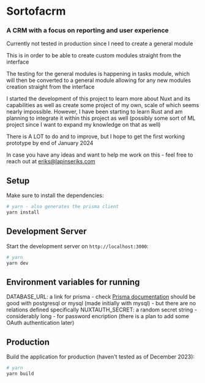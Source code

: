 # Sortofacrm

### A CRM with a focus on reporting and user experience

Currently not tested in production since I need to create a general module

This is in order to be able to create custom modules straight from the interface

The testing for the general modules is happening in tasks module, which will then be converted to a general module
allowing for any new modules creation straight from the interface

I started the development of this project to learn more about Nuxt and its capabilities as well as create some project
of my own, scale of which seems nearly impossible. However, I have been starting to learn Rust and am planning to integrate
it within this project as well (possibly some sort of ML project since I want to expand my knowledge on that as well)

There is A LOT to do and to improve, but I hope to get the first working prototype by end of January 2024

In case you have any ideas and want to help me work on this - feel free to reach out at [eriks@lapinseriks.com](mailto:eriks@lapinseriks.com?subject=Sortofacrm)

## Setup

Make sure to install the dependencies:

```bash
# yarn - also generates the prisma client
yarn install
```

## Development Server

Start the development server on `http://localhost:3000`:

```bash
# yarn
yarn dev
```

## Environment variables for running
DATABASE_URL: a link for prisma - check [Prisma documentation](https://www.prisma.io/docs) should be good with postgresql or mysql (made initially with mysql) - but there are no relations defined specifically
NUXTAUTH_SECRET: a random secret string - considerably long - for password encription (there is a plan to add some OAuth authentication later)

## Production

Build the application for production (haven't tested as of December 2023):

```bash
# yarn
yarn build
```